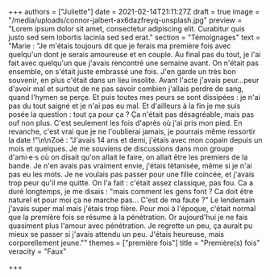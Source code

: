 +++
authors = ["Juliette"]
date = 2021-02-14T21:11:27Z
draft = true
image = "/media/uploads/connor-jalbert-ax6dazfreyq-unsplash.jpg"
preview = "Lorem ipsum dolor sit amet, consectetur adipiscing elit. Curabitur quis justo sed sem lobortis lacinia sed sed erat."
section = "Témoignages"
text = "Marie : \"Je m'étais toujours dit que je ferais ma première fois avec quelqu'un dont je serais amoureuse et en couple. Au final pas du tout, je l'ai fait avec quelqu'un que j'avais rencontré une semaine avant. On n'était pas ensemble, on s'était juste embrassé une fois. J'en garde un très bon souvenir, en plus c'était dans un lieu insolite. Avant l'acte j'avais peur...peur d'avoir mal et surtout de ne pas savoir combien j'allais perdre de sang, quand l'hymen se perçe. Et puis toutes mes peurs se sont dissipées : je n'ai pas du tout saigné et je n'ai pas eu mal. Et d'ailleurs à la fin je me suis posée la question : tout ça pour ça ? Ça n'était pas désagréable, mais pas ouf non plus. C'est seulement les fois d'après où j'ai pris mon pied. En revanche, c'est vrai que je ne l'oublierai jamais, je pourrais même ressortir la date !\"\n\nZoé : \"J'avais 14 ans et demi, j'étais avec mon copain depuis un mois et quelques. Je me souviens de discussions dans mon groupe d'ami·e·s où on disait qu'on allait le faire, on allait être les premiers de la bande. Je n'en avais pas vraiment envie, j'étais tétanisée, même si je n'ai pas eu les mots. Je ne voulais pas passer pour une fille coincée, et j'avais trop peur qu'il me quitte. On l'a fait : c'était assez classique, pas fou. Ca a duré longtemps, je me disais : \"mais comment les gens font ? Ca doit être naturel et pour moi ça ne marche pas… C'est de ma faute ?\" Le lendemain j'avais super mal mais j'étais trop fière. Pour moi à l'époque, c'était normal que la première fois se résume à la pénétration. Or aujourd'hui je ne fais quasiment plus l'amour avec pénétration. Je regrette un peu, ça aurait pu mieux se passer si j'avais attendu un peu. J'étais heureuse, mais corporellement jeune.\""
themes = ["première fois"]
title = "Première(s) fois"
veracity = "Faux"

+++
